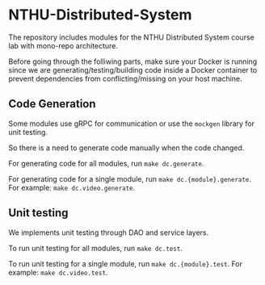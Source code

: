 # NTHU-Distributed-System

The repository includes modules for the NTHU Distributed System course lab with mono-repo architecture.

Before going through the folliwing parts, make sure your Docker is running since we are generating/testing/building code inside a Docker container to prevent dependencies from conflicting/missing on your host machine.

## Code Generation

Some modules use gRPC for communication or use the `mockgen` library for unit testing.

So there is a need to generate code manually when the code changed.

For generating code for all modules, run `make dc.generate`.

For generating code for a single module, run `make dc.{module}.generate`. For example: `make dc.video.generate`.

## Unit testing

We implements unit testing through DAO and service layers.

To run unit testing for all modules, run `make dc.test`.

To run unit testing for a single module, run `make dc.{module}.test`. For example: `make dc.video.test`.

